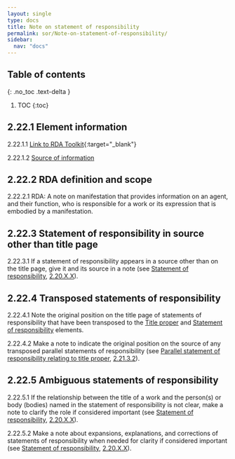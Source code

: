 ```yaml
---
layout: single
type: docs
title: Note on statement of responsibility
permalink: sor/Note-on-statement-of-responsibility/
sidebar:
  nav: "docs"
---
```


## Table of contents
{: .no_toc .text-delta }

1. TOC
{:toc}

## 2.22.1 Element information

<a name="2.22.1.1">2.22.1.1</a> [Link to RDA Toolkit](https://beta.rdatoolkit.org/Content?externalId=en-US_ala-ec50e693-78cd-3171-8f30-0d5be6e8a634){:target="_blank"}

<a name="2.22.1.2">2.22.1.2</a> [Source of information](/DCRMR/sor/)

## 2.22.2 RDA definition and scope

<a name="2.22.2.1">2.22.2.1</a> RDA: A note on manifestation that provides information on an agent, and their function, who is responsible for a work or its expression that is embodied by a manifestation.

## 2.22.3 Statement of responsibility in source other than title page 

<a name="2.22.3.1">2.22.3.1</a> If a statement of responsibility appears in a source other than on the title page, give it and its source in a note (see [Statement of responsibility](/DCRMR/sor/Statement-of-responsibility/), [2.20.X.X](/DCRMR/sor/Statement-of-responsibility/#2.20.X.X)).

## 2.22.4 Transposed statements of responsibility 

<a name="2.22.4.1">2.22.4.1</a> Note the original position on the title page of statements of responsibility that have been transposed to the [Title proper](/DCRMR/title/Title-proper/) and [Statement of responsibility](/DCRMR/sor/Statement-of-responsibility/) elements.

<a name="2.22.4.2">2.22.4.2</a> Make a note to indicate the original position on the source of any transposed parallel statements of responsibility (see [Parallel statement of responsibility relating to title proper](/DCRMR/sor/Parallel-statement-of-responsibility-relating-to-title-proper/), [2.21.3.2](/DCRMR/sor/Parallel-statement-of-responsibility-relating-to-title-proper/#3.21.3.2)).

## 2.22.5 Ambiguous statements of responsibility

<a name="2.22.5.1">2.22.5.1</a> If the relationship between the title of a work and the person(s) or body (bodies) named in the statement of responsibility is not clear,  make a note to clarify the role if considered important (see [Statement of responsibility](/DCRMR/sor/Statement-of-responsibility/), [2.20.X.X](/DCRMR/sor/Statement-of-responsibility/#2.20.X.X)).

<a name="2.22.5.2">2.22.5.2</a> Make a note about expansions, explanations, and corrections of statements of responsibility when needed for clarity if considered important (see [Statement of responsibility](/DCRMR/sor/Statement-of-responsibility/), [2.20.X.X](/DCRMR/sor/Statement-of-responsibility/#2.20.X.X)).




